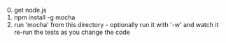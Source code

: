 0. get node.js
1. npm install -g mocha
2. run 'mocha' from this directory - optionally run it with '-w' and watch it re-run the tests as you change the code